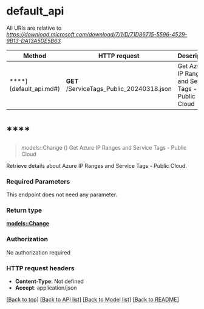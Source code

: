 # default_api

All URIs are relative to *https://download.microsoft.com/download/7/1/D/71D86715-5596-4529-9B13-DA13A5DE5B63*

Method | HTTP request | Description
------------- | ------------- | -------------
****](default_api.md#) | **GET** /ServiceTags_Public_20240318.json | Get Azure IP Ranges and Service Tags - Public Cloud


# ****
> models::Change ()
Get Azure IP Ranges and Service Tags - Public Cloud

Retrieve details about Azure IP Ranges and Service Tags - Public Cloud.

### Required Parameters
This endpoint does not need any parameter.

### Return type

[**models::Change**](Change.md)

### Authorization

No authorization required

### HTTP request headers

 - **Content-Type**: Not defined
 - **Accept**: application/json

[[Back to top]](#) [[Back to API list]](../README.md#documentation-for-api-endpoints) [[Back to Model list]](../README.md#documentation-for-models) [[Back to README]](../README.md)

